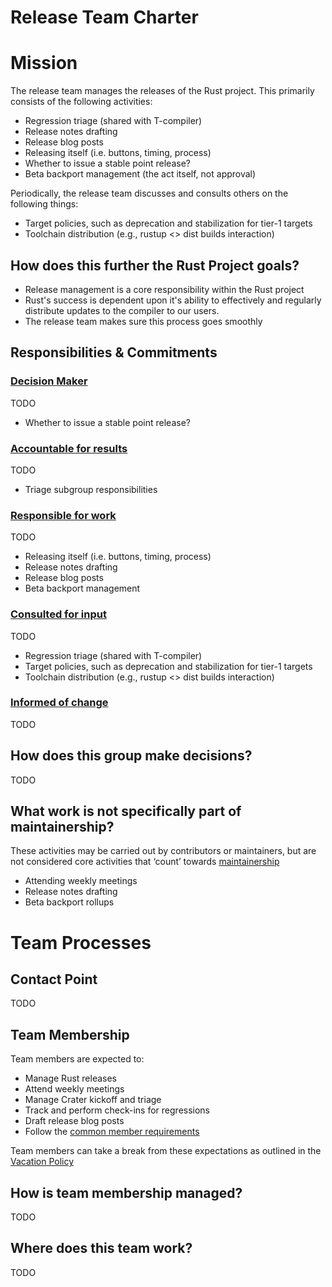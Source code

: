 # Release Team Charter

# Mission

The release team manages the releases of the Rust project. This primarily consists of the following activities:

* Regression triage (shared with T-compiler)
* Release notes drafting
* Release blog posts
* Releasing itself (i.e. buttons, timing, process)
* Whether to issue a stable point release?
* Beta backport management (the act itself, not approval)

Periodically, the release team discusses and consults others on the following things:

* Target policies, such as deprecation and stabilization for tier-1 targets
* Toolchain distribution (e.g., rustup <> dist builds interaction)

## How does this further the Rust Project goals?

* Release management is a core responsibility within the Rust project
* Rust's success is dependent upon it's ability to effectively and regularly distribute updates to the compiler to our users.
* The release team makes sure this process goes smoothly

## Responsibilities & Commitments

### [Decision Maker](../../common/darci.md#decision-maker)

TODO

* Whether to issue a stable point release?

### [Accountable for results](../../common/darci.md#accountable-for-results)

TODO

* Triage subgroup responsibilities

### [Responsible for work](../../common/darci.md#responsible-for-work)

TODO

* Releasing itself (i.e. buttons, timing, process)
* Release notes drafting
* Release blog posts
* Beta backport management

### [Consulted for input](../../common/darci.md#consulted-for-input)

TODO

* Regression triage (shared with T-compiler)
* Target policies, such as deprecation and stabilization for tier-1 targets
* Toolchain distribution (e.g., rustup <> dist builds interaction)

### [Informed of change](../../common/darci.md#informed-of-change)

TODO

## How does this group make decisions?

TODO

## What work is not specifically part of maintainership?

These activities may be carried out by contributors or maintainers, but are not considered core activities that ‘count’ towards [maintainership](https://github.com/rust-lang/governance/blob/master/common/membership_types.md#maintainership)

* Attending weekly meetings
* Release notes drafting
* Beta backport rollups

# Team Processes

## Contact Point

TODO

## Team Membership

Team members are expected to:

* Manage Rust releases
* Attend weekly meetings
* Manage Crater kickoff and triage
* Track and perform check-ins for regressions
* Draft release blog posts
* Follow the [common member requirements](../../common/member_requirements.md)

Team members can take a break from these expectations as outlined in the [Vacation Policy](https://github.com/rust-lang/governance/blob/master/common/vacation_policy.md)

## How is team membership managed?

TODO

## Where does this team work?

TODO
